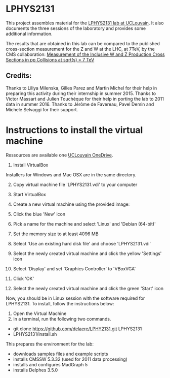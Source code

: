 # LPHYS2131

This project assembles material for the [LPHYS2131 lab at UCLouvain](https://uclouvain.be/cours-2021-lphys2131). 
It also documents the three sessions of the laboratory and provides some additional information.

The results that are obtained in this lab can be compared to the published cross-section measurement for the Z and W at the LHC, at 7TeV, by the CMS collaboration:
[Measurement of the Inclusive W and Z Production Cross Sections in pp Collisions at sqrt(s) = 7 TeV](http://arxiv.org/abs/1107.4789)

## Credits:

Thanks to Liliya Milenska, Gilles Parez and Martin Michel for their help in preparing this activity during their internship in summer 2015.
Thanks to Victor Massart and Julien Touchèque for their help in porting the lab to 2011 data in summer 2016.
Thanks to Jérôme de Favereau, Pavel Demin and Michele Selvaggi for their support.


# Instructions to install the virtual machine

Ressources are available one [UCLouvain OneDrive](https://uclouvain-my.sharepoint.com/:f:/g/personal/pavel_demin_uclouvain_be/EpNisUlEWipMmZSxd7MPi80BF-31nBaOelQ8NBE9JVQNpA).

1. Install VirtualBox

Installers for Windows and Mac OSX are in the same directory.

2. Copy virtual machine file 'LPHYS2131.vdi' to your computer

3. Start VirtualBox

4. Create a new virtual machine using the provided image:
  1. Click the blue 'New' icon
  2. Pick a name for the machine and select 'Linux' and 'Debian (64-bit)'
  3. Set the memory size to at least 4096 MB
  4. Select 'Use an existing hard disk file' and choose 'LPHYS2131.vdi'
  5. Select the newly created virtual machine and click the yellow 'Settings' icon
  6. Select 'Display' and set 'Graphics Controller' to 'VBoxVGA'
  7. Click 'OK'
  8. Select the newly created virtual machine and click the green 'Start' icon

Now, you should be in Linux session with the software required for LPHYS2131.
To install, follow the instructions below:

1. Open the Virtual Machine
2. In a terminal, run the following two commands.
  - git clone https://github.com/delaere/LPHY2131.git LPHYS2131
  - LPHYS2131/install.sh

This prepares the environment for the lab: 
- downloads samples files and example scripts
- installs CMSSW 5.3.32 (used for 2011 data processing)
- installs and configures MadGraph 5
- installs Delphes 3.5.0

